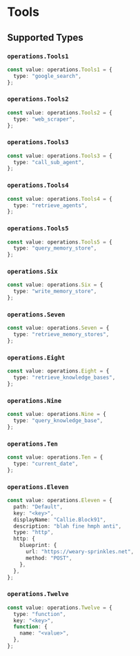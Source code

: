 # Tools


## Supported Types

### `operations.Tools1`

```typescript
const value: operations.Tools1 = {
  type: "google_search",
};
```

### `operations.Tools2`

```typescript
const value: operations.Tools2 = {
  type: "web_scraper",
};
```

### `operations.Tools3`

```typescript
const value: operations.Tools3 = {
  type: "call_sub_agent",
};
```

### `operations.Tools4`

```typescript
const value: operations.Tools4 = {
  type: "retrieve_agents",
};
```

### `operations.Tools5`

```typescript
const value: operations.Tools5 = {
  type: "query_memory_store",
};
```

### `operations.Six`

```typescript
const value: operations.Six = {
  type: "write_memory_store",
};
```

### `operations.Seven`

```typescript
const value: operations.Seven = {
  type: "retrieve_memory_stores",
};
```

### `operations.Eight`

```typescript
const value: operations.Eight = {
  type: "retrieve_knowledge_bases",
};
```

### `operations.Nine`

```typescript
const value: operations.Nine = {
  type: "query_knowledge_base",
};
```

### `operations.Ten`

```typescript
const value: operations.Ten = {
  type: "current_date",
};
```

### `operations.Eleven`

```typescript
const value: operations.Eleven = {
  path: "Default",
  key: "<key>",
  displayName: "Callie.Block91",
  description: "blah fine hmph anti",
  type: "http",
  http: {
    blueprint: {
      url: "https://weary-sprinkles.net",
      method: "POST",
    },
  },
};
```

### `operations.Twelve`

```typescript
const value: operations.Twelve = {
  type: "function",
  key: "<key>",
  function: {
    name: "<value>",
  },
};
```

